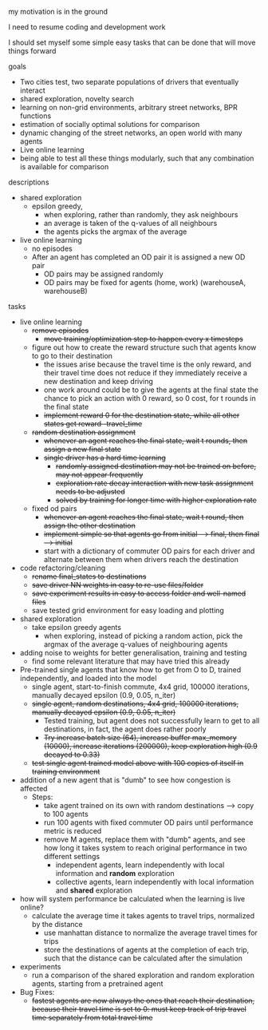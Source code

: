 my motivation is in the ground

I need to resume coding and development work

I should set myself some simple easy tasks that can be done that will move things forward



goals

- Two cities test, two separate populations of drivers that eventually interact
- shared exploration, novelty search
- learning on non-grid environments, arbitrary street networks, BPR functions
- estimation of socially optimal solutions for comparison
- dynamic changing of the street networks, an open world with many agents 
- Live online learning
- being able to test all these things modularly, such that any combination is available for comparison



descriptions

- shared exploration
  - epsilon greedy, 
    - when exploring, rather than randomly, they ask neighbours
    - an average is taken of the q-values of all neighbours
    - the agents picks the argmax of the average
- live online learning
  - no episodes
  - After an agent has completed an OD pair it is assigned a new OD pair
    - OD pairs may be assigned randomly
    - OD pairs may be fixed for agents (home, work) (warehouseA, warehouseB)



tasks

- live online learning
  - ~~remove episodes~~
    - ~~move training/optimization step to happen every x timesteps~~
  - figure out how to create the reward structure such that agents know to go to their destination
    - the issues arise because the travel time is the only reward, and their travel time does not reduce if they immediately receive a new destination and keep driving
    - one work around could be to give the agents at the final state the chance to pick an action with 0 reward, so 0 cost, for t rounds in the final state
    - ~~implement reward 0 for the destination state, while all other states get reward -travel_time~~
  - ~~random destination assignment~~
    - ~~whenever an agent reaches the final state, wait t rounds, then assign a new final state~~
    - ~~single driver has a hard time learning~~
      - ~~randomly assigned destination may not be trained on before, may not appear frequently~~
      - ~~exploration rate decay interaction with new task assignment needs to be adjusted~~
      - ~~solved by training for longer time with higher exploration rate~~
  - fixed od pairs
    - ~~whenever an agent reaches the final state, wait t round, then assign the other destination~~
    - ~~implement simple so that agents go from initial --> final, then final --> initial~~
    - start with a dictionary of commuter OD pairs for each driver and alternate between them when drivers reach the destination
- code refactoring/cleaning
  - ~~rename final_states to destinations~~
  - ~~save driver NN weights in easy to re-use files/folder~~
  - ~~save experiment results in easy to access folder and well-named files~~
  - save tested grid environment for easy loading and plotting
- shared exploration
  - take epsilon greedy agents
    - when exploring, instead of picking a random action, pick the argmax of the average q-values of neighbouring agents
- adding noise to weights for better generalisation, training and testing
  - find some relevant literature that may have tried this already
- Pre-trained single agents that know how to get from O to D, trained independently, and loaded into the model
  - single agent, start-to-finish commute, 4x4 grid, 100000 iterations, manually decayed epsilon (0.9, 0.05, n_iter)
  - ~~single agent, random destinations, 4x4 grid, 100000 iterations, manually decayed epsilon (0.9, 0.05, n_iter)~~
    - Tested training, but agent does not successfully learn to get to all destinations, in fact, the agent does rather poorly
    - ~~Try increase batch size (64), increase buffer max_memory (10000), increase iterations (200000), keep exploration high (0.9 decayed to 0.33)~~
  - ~~test single agent trained model above with 100 copies of itself in training environment~~
- addition of a new agent that is "dumb" to see how congestion is affected
  - Steps:
    - take agent trained on its own with random destinations --> copy to 100 agents
    - run 100 agents with fixed commuter OD pairs until performance metric is reduced
    - remove M agents, replace them with "dumb" agents, and see how long it takes system to reach original performance in two different settings
      - independent agents, learn independently with local information and **random** exploration
      - collective agents, learn independently with local information and **shared** exploration
- how will system performance be calculated when the learning is live online?
  - calculate the average time it takes agents to travel trips, normalized by the distance
    - use manhattan distance to normalize the average travel times for trips
    - store the destinations of agents at the completion of each trip, such that the distance can be calculated after the simulation
- experiments
  - run a comparison of the shared exploration and random exploration agents, starting from a pretrained agent
- Bug Fixes:
  - ~~fastest agents are now always the ones that reach their destination, because their travel time is set to 0: must keep track of trip travel time separately from total travel time~~